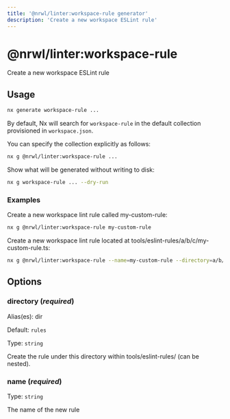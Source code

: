 ```yaml
---
title: '@nrwl/linter:workspace-rule generator'
description: 'Create a new workspace ESLint rule'
---
```


# @nrwl/linter:workspace-rule

Create a new workspace ESLint rule

## Usage

```bash
nx generate workspace-rule ...
```

By default, Nx will search for `workspace-rule` in the default collection provisioned in `workspace.json`.

You can specify the collection explicitly as follows:

```bash
nx g @nrwl/linter:workspace-rule ...
```

Show what will be generated without writing to disk:

```bash
nx g workspace-rule ... --dry-run
```

### Examples

Create a new workspace lint rule called my-custom-rule:

```bash
nx g @nrwl/linter:workspace-rule my-custom-rule
```

Create a new workspace lint rule located at tools/eslint-rules/a/b/c/my-custom-rule.ts:

```bash
nx g @nrwl/linter:workspace-rule --name=my-custom-rule --directory=a/b/c
```

## Options

### directory (_**required**_)

Alias(es): dir

Default: `rules`

Type: `string`

Create the rule under this directory within tools/eslint-rules/ (can be nested).

### name (_**required**_)

Type: `string`

The name of the new rule

